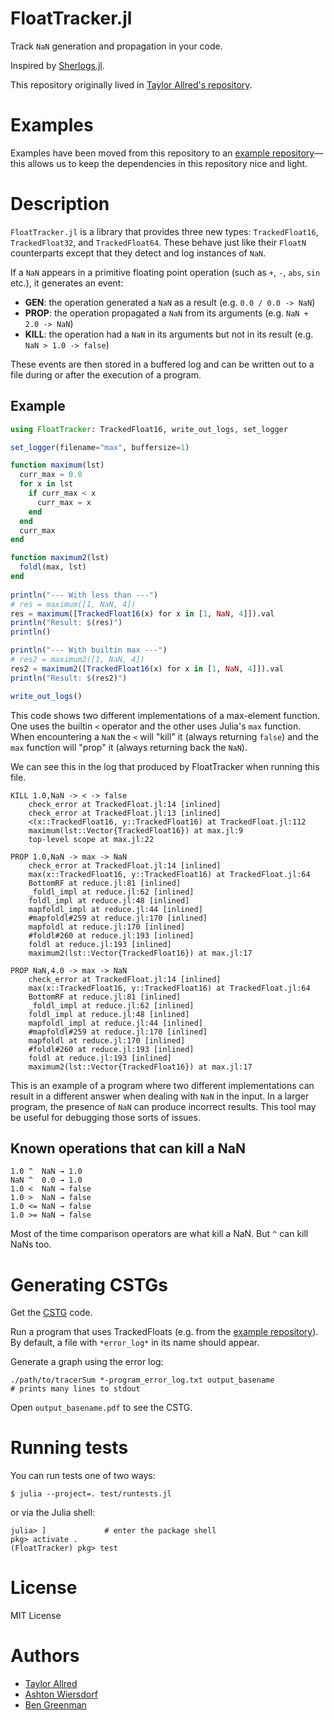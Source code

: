 # FloatTracker.jl

Track `NaN` generation and propagation in your code. 

Inspired by [Sherlogs.jl](https://github.com/milankl/Sherlogs.jl).

This repository originally lived in [Taylor Allred's repository](https://github.com/tcallred/FloatTracker.jl).

# Examples

Examples have been moved from this repository to an [example repository](https://github.com/utahplt/FloatTrackerExamples)—this allows us to keep the dependencies in this repository nice and light.

# Description

`FloatTracker.jl` is a library that provides three new types: `TrackedFloat16`, `TrackedFloat32`, and `TrackedFloat64`. 
These behave just like their `FloatN` counterparts except that they detect and log instances of `NaN`. 

If a `NaN` appears in a primitive floating point operation (such as `+`, `-`, `abs`, `sin` etc.), it generates an event:

- **GEN**: the operation generated a `NaN` as a result (e.g. `0.0 / 0.0 -> NaN`)
- **PROP**: the operation propagated a `NaN` from its arguments (e.g. `NaN + 2.0 -> NaN`)
- **KILL**: the operation had a `NaN` in its arguments but not in its result (e.g. `NaN > 1.0 -> false`)

These events are then stored in a buffered log and can be written out to a file during or after the execution of a program. 

## Example

```julia
using FloatTracker: TrackedFloat16, write_out_logs, set_logger

set_logger(filename="max", buffersize=1)

function maximum(lst)
  curr_max = 0.0
  for x in lst
    if curr_max < x 
      curr_max = x
    end
  end
  curr_max
end

function maximum2(lst)
  foldl(max, lst)
end
  
println("--- With less than ---")
# res = maximum([1, NaN, 4])
res = maximum([TrackedFloat16(x) for x in [1, NaN, 4]]).val
println("Result: $(res)")
println()

println("--- With builtin max ---")
# res2 = maximum2([1, NaN, 4])
res2 = maximum2([TrackedFloat16(x) for x in [1, NaN, 4]]).val
println("Result: $(res2)")

write_out_logs()
```

This code shows two different implementations of a max-element function. 
One uses the builtin `<` operator and the other uses Julia's `max` function. When encountering a `NaN` the `<` will "kill" it (always returning `false`) and the `max` function will "prop" it (always returning back the `NaN`). 

We can see this in the log that produced by FloatTracker when running this file.

```
KILL 1.0,NaN -> < -> false
 	check_error at TrackedFloat.jl:14 [inlined]
	check_error at TrackedFloat.jl:13 [inlined]
	<(x::TrackedFloat16, y::TrackedFloat16) at TrackedFloat.jl:112
	maximum(lst::Vector{TrackedFloat16}) at max.jl:9
	top-level scope at max.jl:22

PROP 1.0,NaN -> max -> NaN
 	check_error at TrackedFloat.jl:14 [inlined]
	max(x::TrackedFloat16, y::TrackedFloat16) at TrackedFloat.jl:64
	BottomRF at reduce.jl:81 [inlined]
	_foldl_impl at reduce.jl:62 [inlined]
	foldl_impl at reduce.jl:48 [inlined]
	mapfoldl_impl at reduce.jl:44 [inlined]
	#mapfoldl#259 at reduce.jl:170 [inlined]
	mapfoldl at reduce.jl:170 [inlined]
	#foldl#260 at reduce.jl:193 [inlined]
	foldl at reduce.jl:193 [inlined]
	maximum2(lst::Vector{TrackedFloat16}) at max.jl:17

PROP NaN,4.0 -> max -> NaN
 	check_error at TrackedFloat.jl:14 [inlined]
	max(x::TrackedFloat16, y::TrackedFloat16) at TrackedFloat.jl:64
	BottomRF at reduce.jl:81 [inlined]
	_foldl_impl at reduce.jl:62 [inlined]
	foldl_impl at reduce.jl:48 [inlined]
	mapfoldl_impl at reduce.jl:44 [inlined]
	#mapfoldl#259 at reduce.jl:170 [inlined]
	mapfoldl at reduce.jl:170 [inlined]
	#foldl#260 at reduce.jl:193 [inlined]
	foldl at reduce.jl:193 [inlined]
	maximum2(lst::Vector{TrackedFloat16}) at max.jl:17
```
This is an example of a program where two different implementations can result in a different answer when dealing with `NaN` in the input. In a larger program, the presence of `NaN` can produce incorrect results. 
This tool may be useful for debugging those sorts of issues. 

## Known operations that can kill a NaN

```
1.0 ^  NaN → 1.0
NaN ^  0.0 → 1.0
1.0 <  NaN → false
1.0 >  NaN → false
1.0 <= NaN → false
1.0 >= NaN → false
```

Most of the time comparison operators are what kill a NaN. But `^` can kill NaNs too.

# Generating CSTGs

Get the [CSTG](https://github.com/utahplt/cstg) code.

Run a program that uses TrackedFloats (e.g. from the [example repository](https://github.com/utahplt/FloatTrackerExamples)).
By default, a file with `*error_log*` in its name should appear.

Generate a graph using the error log:

```
./path/to/tracerSum *-program_error_log.txt output_basename
# prints many lines to stdout
```

Open `output_basename.pdf` to see the CSTG.


# Running tests

You can run tests one of two ways:

```
$ julia --project=. test/runtests.jl
```

or via the Julia shell:

```
julia> ]             # enter the package shell
pkg> activate .
(FloatTracker) pkg> test
```


# License

MIT License

# Authors

 - [Taylor Allred](https://github.com/tcallred)
 - [Ashton Wiersdorf](https://github.com/ashton314)
 - [Ben Greenman](https://github.com/bennn)
